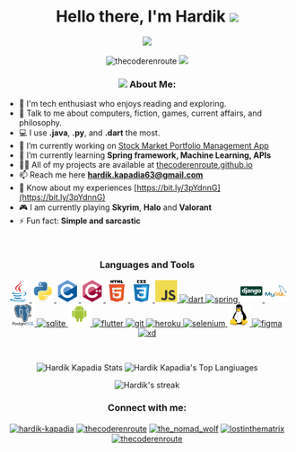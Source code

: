 <h1 align="center">Hello there, I'm Hardik <img src="https://github.com/TheDudeThatCode/TheDudeThatCode/blob/master/Assets/Hi.gif" width="29px"></h1>
<p align="center"><img src ="https://camo.githubusercontent.com/992babdffd8c74a1502de375fbdf7e4d54773242/68747470733a2f2f6d656469612e67697068792e636f6d2f6d656469612f53576f536b4e36447854737a71494b4571762f67697068792e676966"></p>
<p align="center"> <img src="https://komarev.com/ghpvc/?username=thecoderenroute&style=flat" alt="thecoderenroute" /> 
<img src="https://badges.pufler.dev/commits/monthly/thecoderenroute"/>
</p>

<h3 align="center"> <img src="https://github.com/TheDudeThatCode/TheDudeThatCode/blob/master/Assets/Developer.gif" width="45px"> About Me: </h3>

- 🏦 I'm tech enthusiast who enjoys reading and exploring.
- 💬 Talk to me about computers, fiction, games, current affairs, and philosophy.
- 💻 I use **.java**, **.py**, and **.dart** the most.
- 🔭 I’m currently working on [Stock Market Portfolio Management App](https://github.com/thecoderenroute/stock-portfolio-management)
- 🌱 I’m currently learning **Spring framework, Machine Learning, APIs**
- 👨‍💻 All of my projects are available at [thecoderenroute.github.io](thecoderenroute.github.io)
- 📫 Reach me here **hardik.kapadia63@gmail.com**
- 📄 Know about my experiences [https://bit.ly/3pYdnnG](https://bit.ly/3pYdnnG)
- 🎮 I am currently playing **Skyrim**, **Halo** and **Valorant**
- ⚡ Fun fact: **Simple and sarcastic**

<br>
<h3 align="center">Languages and Tools</h3>
<p align="center">
<a href="https://www.java.com" target="_blank" rel="noreferrer"> <img src="https://raw.githubusercontent.com/devicons/devicon/master/icons/java/java-original.svg" alt="java" width="40" height="40"/> </a><a href="https://www.python.org" target="_blank" rel="noreferrer"> <img src="https://raw.githubusercontent.com/devicons/devicon/master/icons/python/python-original.svg" alt="python" width="40" height="40"/> </a><a href="https://www.cprogramming.com/" target="_blank" rel="noreferrer"> <img src="https://raw.githubusercontent.com/devicons/devicon/master/icons/c/c-original.svg" alt="c" width="40" height="40"/> </a> <a href="https://www.w3schools.com/cpp/" target="_blank" rel="noreferrer"> <img src="https://raw.githubusercontent.com/devicons/devicon/master/icons/cplusplus/cplusplus-original.svg" alt="cplusplus" width="40" height="40"/> </a><a href="https://www.w3.org/html/" target="_blank" rel="noreferrer"> <img src="https://raw.githubusercontent.com/devicons/devicon/master/icons/html5/html5-original-wordmark.svg" alt="html5" width="40" height="40"/> </a> <a href="https://www.w3schools.com/css/" target="_blank" rel="noreferrer"> <img src="https://raw.githubusercontent.com/devicons/devicon/master/icons/css3/css3-original-wordmark.svg" alt="css3" width="40" height="40"/> </a> <a href="https://developer.mozilla.org/en-US/docs/Web/JavaScript" target="_blank" rel="noreferrer"> <img src="https://raw.githubusercontent.com/devicons/devicon/master/icons/javascript/javascript-original.svg" alt="javascript" width="40" height="40"/> </a>
  <a href="https://dart.dev" target="_blank" rel="noreferrer"> <img src="https://www.vectorlogo.zone/logos/dartlang/dartlang-icon.svg" alt="dart" width="40" height="40"/> </a> 
  <a href="https://spring.io/" target="_blank" rel="noreferrer"> <img src="https://www.vectorlogo.zone/logos/springio/springio-icon.svg" alt="spring" width="40" height="40"/> </a><a href="https://www.djangoproject.com/" target="_blank" rel="noreferrer"> <img src="https://raw.githubusercontent.com/devicons/devicon/master/icons/django/django-original.svg" alt="django" width="40" height="40"/> </a> <a href="https://www.mysql.com/" target="_blank" rel="noreferrer"> <img src="https://raw.githubusercontent.com/devicons/devicon/master/icons/mysql/mysql-original-wordmark.svg" alt="mysql" width="40" height="40"/> </a> <a href="https://www.postgresql.org" target="_blank" rel="noreferrer"> <img src="https://raw.githubusercontent.com/devicons/devicon/master/icons/postgresql/postgresql-original-wordmark.svg" alt="postgresql" width="40" height="40"/> </a> <a href="https://www.sqlite.org/" target="_blank" rel="noreferrer"> <img src="https://www.vectorlogo.zone/logos/sqlite/sqlite-icon.svg" alt="sqlite" width="40" height="40"/> </a> <a href="https://developer.android.com" target="_blank" rel="noreferrer"> <img src="https://raw.githubusercontent.com/devicons/devicon/master/icons/android/android-original-wordmark.svg" alt="android" width="40" height="40"/> </a> 
  <a href="https://flutter.dev" target="_blank" rel="noreferrer"> <img src="https://www.vectorlogo.zone/logos/flutterio/flutterio-icon.svg" alt="flutter" width="40" height="40"/> </a> <a href="https://git-scm.com/" target="_blank" rel="noreferrer"> <img src="https://www.vectorlogo.zone/logos/git-scm/git-scm-icon.svg" alt="git" width="40" height="40"/> </a> <a href="https://heroku.com" target="_blank" rel="noreferrer"> <img src="https://www.vectorlogo.zone/logos/heroku/heroku-icon.svg" alt="heroku" width="40" height="40"/> </a> <a href="https://www.selenium.dev" target="_blank" rel="noreferrer"> <img src="https://raw.githubusercontent.com/detain/svg-logos/780f25886640cef088af994181646db2f6b1a3f8/svg/selenium-logo.svg" alt="selenium" width="40" height="40"/> </a> <a href="https://www.linux.org/" target="_blank" rel="noreferrer"> <img src="https://raw.githubusercontent.com/devicons/devicon/master/icons/linux/linux-original.svg" alt="linux" width="40" height="40"/> </a> <a href="https://www.figma.com/" target="_blank" rel="noreferrer"> <img src="https://www.vectorlogo.zone/logos/figma/figma-icon.svg" alt="figma" width="40" height="40"/> </a> <a href="https://www.adobe.com/products/xd.html" target="_blank" rel="noreferrer"> <img src="https://cdn.worldvectorlogo.com/logos/adobe-xd.svg" alt="xd" width="40" height="40"/> </a></p>

<br>

<p align="center">
  <img aligh="center" height = "165" src="https://github-readme-stats.vercel.app/api?username=thecoderenroute&hide_title=false&hide_border=true&show_icons=true&include_all_commits=true&count_private=true&line_height=21&text_color=fff7ff&icon_color=ffffff&bg_color=151515" alt="Hardik Kapadia Stats" />
  <img aligh ="center"src="https://github-readme-stats.vercel.app/api/top-langs/?username=thecoderenroute&&hide_title=false&hide_border=true&layout=compact&langs_count=8&exclude_repo=comp426&text_color=fff7ff&icon_color=ffffff&bg_color=151515" alt="Hardik Kapadia's Top Langiuages" />
</p>
<p align="center">
<img height ="165" title="🔥 Get streak stats for your profile at git.io/streak-stats" alt="Hardik's streak" src="https://github-readme-streak-stats.herokuapp.com/?user=thecoderenroute&theme=neon-dark&hide_border=true"/>
</p>

<h3 align="center">Connect with me:</h3>
<p align="center">
<a href="https://linkedin.com/in/hardik-kapadia" target="blank"><img align="center" src="https://raw.githubusercontent.com/rahuldkjain/github-profile-readme-generator/master/src/images/icons/Social/linked-in-alt.svg" alt="hardik-kapadia" height="30" width="40" /></a>
<a href="https://stackoverflow.com/users/thecoderenroute" target="blank"><img align="center" src="https://raw.githubusercontent.com/rahuldkjain/github-profile-readme-generator/master/src/images/icons/Social/stack-overflow.svg" alt="thecoderenroute" height="30" width="40" /></a>
<a href="https://www.codechef.com/users/the_nomad_wolf" target="blank"><img align="center" src="https://cdn.jsdelivr.net/npm/simple-icons@3.1.0/icons/codechef.svg" alt="the_nomad_wolf" height="30" width="40" /></a>
<a href="https://www.hackerrank.com/lostinthematrix" target="blank"><img align="center" src="https://raw.githubusercontent.com/rahuldkjain/github-profile-readme-generator/master/src/images/icons/Social/hackerrank.svg" alt="lostinthematrix" height="30" width="40" /></a>
<a href="https://www.leetcode.com/thecoderenroute" target="blank"><img align="center" src="https://raw.githubusercontent.com/rahuldkjain/github-profile-readme-generator/master/src/images/icons/Social/leet-code.svg" alt="thecoderenroute" height="30" width="40" /></a>
</p>
